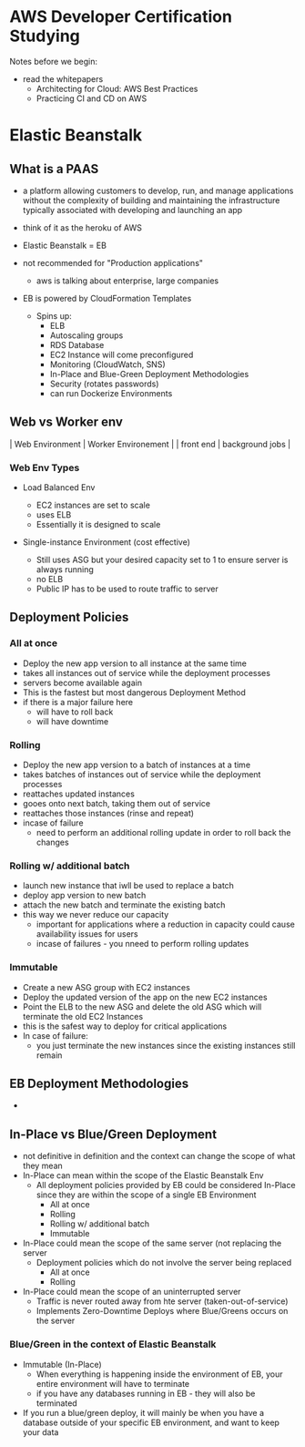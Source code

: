 # AWS Developer Certification Studying

Notes before we begin:
- read the whitepapers
	- Architecting for Cloud: AWS Best Practices
	- Practicing CI and CD on AWS

# Elastic Beanstalk

## What is a PAAS
- a platform allowing customers to develop, run, and manage applications without the complexity of building and maintaining the infrastructure typically associated with developing and launching an app
- think of it as the heroku of AWS
- Elastic Beanstalk = EB

- not recommended for "Production applications"
  - aws is talking about enterprise, large companies

- EB is powered by CloudFormation Templates
  - Spins up:
    - ELB
    - Autoscaling groups
    - RDS Database
    - EC2 Instance will come preconfigured
    - Monitoring (CloudWatch, SNS)
    - In-Place and Blue-Green Deployment Methodologies
    - Security (rotates passwords)
    - can run Dockerize Environments

## Web vs Worker env

| Web Environment | Worker Environement |
| front end | background jobs |

### Web Env Types

- Load Balanced Env
  - EC2 instances are set to scale
  - uses ELB
  - Essentially it is designed to scale

- Single-instance Environment (cost effective)
  - Still uses ASG but your desired capacity set to 1 to ensure server is always running
  - no ELB
  - Public IP has to be used to route traffic to server

## Deployment Policies 

### All at once
- Deploy the new app version to all instance at the same time
- takes all instances out of service while the deployment processes
- servers become available again
- This is the fastest but most dangerous Deployment Method
- if there is a major failure here
  - will have to roll back
  - will have downtime

### Rolling
- Deploy the new app version to a batch of instances at a time
- takes batches of instances out of service while the deployment processes
- reattaches updated instances
- gooes onto next batch, taking them out of service
- reattaches those instances (rinse and repeat)
- incase of failure
  - need to perform an additional rolling update in order to roll back the changes

### Rolling w/ additional batch
- launch new instance that iwll be used to replace a batch
- deploy app version to new batch
- attach the new batch and terminate the existing batch
- this way we never reduce our capacity
  - important for applications where a reduction in capacity could cause availability issues for users
  - incase of failures - you nneed to perform rolling updates

### Immutable
- Create a new ASG group with EC2 instances
- Deploy the updated version of the app on the new EC2 instances
- Point the ELB to the new ASG and delete the old ASG which will terminate the old EC2 Instances
- this is the safest way to deploy for critical applications
- In case of failure:
  - you just terminate the new instances since the existing instances still remain

## EB Deployment Methodologies

- 


## In-Place vs Blue/Green Deployment

- not definitive in definition and the context can change the scope of what they mean
- In-Place can mean within the scope of the Elastic Beanstalk Env
  - All deployment policies provided by EB could be considered In-Place since they are within the scope of a single EB Environment
    - All at once
    - Rolling 
    - Rolling w/ additional batch
    - Immutable
- In-Place could mean the scope of the same server (not replacing the server
  - Deployment policies which do not involve the server being replaced
    - All at once
    - Rolling
- In-Place could mean the scope of an uninterrupted server
  - Traffic is never routed away from hte server (taken-out-of-service)
  - Implements Zero-Downtime Deploys where Blue/Greens occurs on the server

### Blue/Green in the context of Elastic Beanstalk
- Immutable (In-Place)
  - When everything is happening inside the environment of EB, your entire environment will have to terminate
  - if you have any databases running in EB - they will also be terminated
- If you run a blue/green deploy, it will mainly be when you have a database outside of your specific EB environment, and want to keep your data
  
